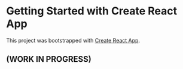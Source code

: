 # Getting Started with Create React App

This project was bootstrapped with [Create React App](https://github.com/facebook/create-react-app).

## (WORK IN PROGRESS)
